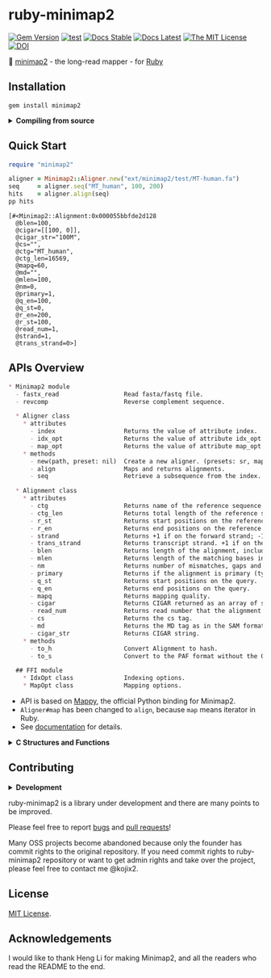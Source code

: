 # ruby-minimap2

[![Gem Version](https://img.shields.io/gem/v/minimap2?color=brightgreen)](https://rubygems.org/gems/minimap2)
[![test](https://github.com/kojix2/ruby-minimap2/actions/workflows/ci.yml/badge.svg)](https://github.com/kojix2/ruby-minimap2/actions/workflows/ci.yml)
[![Docs Stable](https://img.shields.io/badge/docs-stable-blue.svg)](https://rubydoc.info/gems/minimap2)
[![Docs Latest](https://img.shields.io/badge/docs-latest-blue.svg)](https://kojix2.github.io/ruby-minimap2/)
[![The MIT License](https://img.shields.io/badge/license-MIT-blue.svg)](LICENSE.txt)
[![DOI](https://zenodo.org/badge/325711305.svg)](https://zenodo.org/badge/latestdoi/325711305)

:dna: [minimap2](https://github.com/lh3/minimap2) - the long-read mapper - for [Ruby](https://github.com/ruby/ruby)

## Installation

```
gem install minimap2
```

<details>
<summary><b>Compiling from source</b></summary>

    git clone --recursive https://github.com/kojix2/ruby-minimap2
    cd ruby-minimap2
    bundle install
    bundle exec rake minimap2:build
    bundle exec rake install

</details>

## Quick Start

```ruby
require "minimap2"

aligner = Minimap2::Aligner.new("ext/minimap2/test/MT-human.fa")
seq     = aligner.seq("MT_human", 100, 200)
hits    = aligner.align(seq)
pp hits
```

```
[#<Minimap2::Alignment:0x000055bbfde2d128
  @blen=100,
  @cigar=[[100, 0]],
  @cigar_str="100M",
  @cs="",
  @ctg="MT_human",
  @ctg_len=16569,
  @mapq=60,
  @md="",
  @mlen=100,
  @nm=0,
  @primary=1,
  @q_en=100,
  @q_st=0,
  @r_en=200,
  @r_st=100,
  @read_num=1,
  @strand=1,
  @trans_strand=0>]
```

## APIs Overview

```markdown
* Minimap2 module
  - fastx_read                  Read fasta/fastq file.
  - revcomp                     Reverse complement sequence.

  * Aligner class
    * attributes
      - index                   Returns the value of attribute index.
      - idx_opt                 Returns the value of attribute idx_opt.
      - map_opt                 Returns the value of attribute map_opt.
    * methods
      - new(path, preset: nil)  Create a new aligner. (presets: sr, map-pb, map-out, map-hifi, splice, asm5, etc.)
      - align                   Maps and returns alignments.
      - seq                     Retrieve a subsequence from the index.

  * Alignment class
    * attributes
      - ctg                     Returns name of the reference sequence the query is mapped to.
      - ctg_len                 Returns total length of the reference sequence.
      - r_st                    Returns start positions on the reference.
      - r_en                    Returns end positions on the reference.
      - strand                  Returns +1 if on the forward strand; -1 if on the reverse strand.
      - trans_strand            Returns transcript strand. +1 if on the forward strand; -1 if on the reverse strand; 0 if unknown.
      - blen                    Returns length of the alignment, including both alignment matches and gaps but excluding ambiguous bases.
      - mlen                    Returns length of the matching bases in the alignment, excluding ambiguous base matches.
      - nm                      Returns number of mismatches, gaps and ambiguous positions in the alignment.
      - primary                 Returns if the alignment is primary (typically the best and the first to generate).
      - q_st                    Returns start positions on the query.
      - q_en                    Returns end positions on the query.
      - mapq                    Returns mapping quality.
      - cigar                   Returns CIGAR returned as an array of shape (n_cigar,2). The two numbers give the length and the operator of each CIGAR operation.
      - read_num                Returns read number that the alignment corresponds to; 1 for the first read and 2 for the second read.
      - cs                      Returns the cs tag.
      - md                      Returns the MD tag as in the SAM format. It is an empty string unless the md argument is applied when calling Aligner#align.
      - cigar_str               Returns CIGAR string.
    * methods
      - to_h                    Convert Alignment to hash.
      - to_s                    Convert to the PAF format without the QueryName and QueryLength columns.

  ## FFI module
    * IdxOpt class              Indexing options.
    * MapOpt class              Mapping options.
```

- API is based on [Mappy](https://github.com/lh3/minimap2/tree/master/python), the official Python binding for Minimap2.
- `Aligner#map` has been changed to `align`, because `map` means iterator in Ruby.
- See [documentation](https://kojix2.github.io/ruby-minimap2/) for details.

<details>
<summary><b>C Structures and Functions</b></summary>

### FFI

- Ruby-Minimap2 is built on top of [Ruby-FFI](https://github.com/ffi/ffi).
  - Native C functions can be called from the `Minimap2::FFI` module.
  - Native C structure members can be accessed.
  - Bitfields are supported by [ffi-bitfield](https://github.com/kojix2/ffi-bitfield) gems.

```ruby
aligner.idx_opt.members
# => [:k, :w, :flag, :bucket_bits, :mini_batch_size, :batch_size]
aligner.kds_opt.values
# => [15, 10, 0, 14, 50000000, 9223372036854775807]
aligner.idx_opt[:k]
# => 15
aligner.idx_opt[:k] = 14
aligner.idx_opt[:k]
# => 14
```

</details>

## Contributing

<details>
<summary><b>Development</b></summary>

Fork your repository.
then clone.

```sh
git clone --recursive https://github.com/kojix2/ruby-minimap2
# git clone https://github.com/kojix2/ruby-minimap2
# cd ruby-minimap2
# git submodule update -i
```

Build Minimap2 and Mappy.

```sh
cd ruby-minimap2
bundle install # Install dependent packages including Ruby-FFI
bundle exec rake minimap2:build
```

A shared library will be created in the vendor directory.

```
└── vendor
   └── libminimap2.so
```

Run tests.

```
bundle exec rake test
```

Release a Gem.

```
bundle exec rake minimap2:cleanall
bundle exec rake build
ls -l pkg # Check the size of the Gem and make sure it does not contain any unused code such as shared libraries or lib/simde.
bundle exec rake release
```

</details>

ruby-minimap2 is a library under development and there are many points to be improved.

Please feel free to report [bugs](https://github.com/kojix2/ruby-minimap2/issues) and [pull requests](https://github.com/kojix2/ruby-minimap2/pulls)!

Many OSS projects become abandoned because only the founder has commit rights to the original repository.
If you need commit rights to ruby-minimap2 repository or want to get admin rights and take over the project, please feel free to contact me @kojix2.

## License

[MIT License](https://opensource.org/licenses/MIT).

## Acknowledgements

I would like to thank Heng Li for making Minimap2, and all the readers who read the README to the end.
